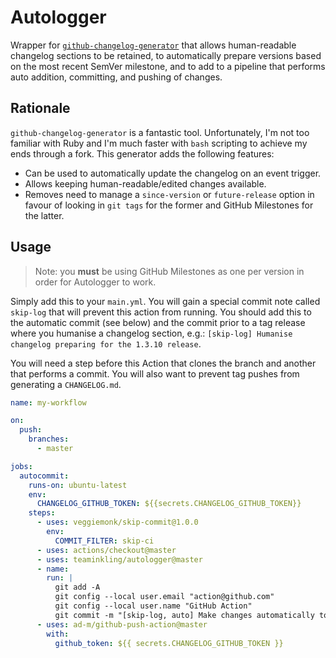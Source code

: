 # Autologger

Wrapper for [`github-changelog-generator`](https://github.com/github-changelog-generator/github-changelog-generator) that allows human-readable changelog sections to be retained, to automatically prepare versions based on the most recent SemVer milestone, and to add to a pipeline that performs auto addition, committing, and pushing of changes.

## Rationale

`github-changelog-generator` is a fantastic tool. Unfortunately, I'm not too familiar with Ruby and I'm much faster with `bash` scripting to achieve my ends through a fork. This generator adds the following features:

- Can be used to automatically update the changelog on an event trigger.
- Allows keeping human-readable/edited changes available.
- Removes need to manage a `since-version` or `future-release` option in favour of looking in `git tags` for the former and GitHub Milestones for the latter.

## Usage

> Note: you **must** be using GitHub Milestones as one per version in order for Autologger to work.

Simply add this to your `main.yml`. You will gain a special commit note called `skip-log` that will prevent this action from running. You should add this to the automatic commit (see below) and the commit prior to a tag release where you humanise a changelog section, e.g.: `[skip-log] Humanise changelog preparing for the 1.3.10 release`.

You will need a step before this Action that clones the branch and another that performs a commit. You will also want to prevent tag pushes from generating a `CHANGELOG.md`.

```yml
name: my-workflow

on:
  push:
    branches:
      - master

jobs:
  autocommit:
    runs-on: ubuntu-latest
    env:
      CHANGELOG_GITHUB_TOKEN: ${{secrets.CHANGELOG_GITHUB_TOKEN}}
    steps:
      - uses: veggiemonk/skip-commit@1.0.0
        env:
          COMMIT_FILTER: skip-ci
      - uses: actions/checkout@master
      - uses: teaminkling/autologger@master
      - name:
        run: |
          git add -A
          git config --local user.email "action@github.com"
          git config --local user.name "GitHub Action"
          git commit -m "[skip-log, auto] Make changes automatically to meta files."
      - uses: ad-m/github-push-action@master
        with:
          github_token: ${{ secrets.CHANGELOG_GITHUB_TOKEN }}
```
